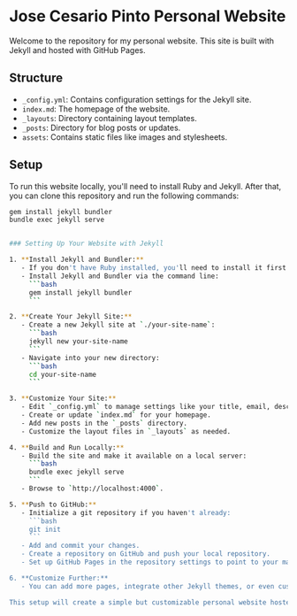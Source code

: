 # Jose Cesario Pinto Personal Website

Welcome to the repository for my personal website. This site is built with Jekyll and hosted with GitHub Pages.

## Structure

- `_config.yml`: Contains configuration settings for the Jekyll site.
- `index.md`: The homepage of the website.
- `_layouts`: Directory containing layout templates.
- `_posts`: Directory for blog posts or updates.
- `assets`: Contains static files like images and stylesheets.

## Setup

To run this website locally, you'll need to install Ruby and Jekyll. After that, you can clone this repository and run the following commands:

```bash
gem install jekyll bundler
bundle exec jekyll serve


### Setting Up Your Website with Jekyll

1. **Install Jekyll and Bundler:**
   - If you don't have Ruby installed, you'll need to install it first.
   - Install Jekyll and Bundler via the command line:
     ```bash
     gem install jekyll bundler
     ```

2. **Create Your Jekyll Site:**
   - Create a new Jekyll site at `./your-site-name`:
     ```bash
     jekyll new your-site-name
     ```
   - Navigate into your new directory:
     ```bash
     cd your-site-name
     ```

3. **Customize Your Site:**
   - Edit `_config.yml` to manage settings like your title, email, description, etc.
   - Create or update `index.md` for your homepage.
   - Add new posts in the `_posts` directory.
   - Customize the layout files in `_layouts` as needed.

4. **Build and Run Locally:**
   - Build the site and make it available on a local server:
     ```bash
     bundle exec jekyll serve
     ```
   - Browse to `http://localhost:4000`.

5. **Push to GitHub:**
   - Initialize a git repository if you haven't already:
     ```bash
     git init
     ```
   - Add and commit your changes.
   - Create a repository on GitHub and push your local repository.
   - Set up GitHub Pages in the repository settings to point to your main branch.

6. **Customize Further:**
   - You can add more pages, integrate other Jekyll themes, or even customize the CSS and JavaScript files in the `assets` directory.

This setup will create a simple but customizable personal website hosted on GitHub Pages. If you want more specific features or layouts, consider exploring Jekyll themes that match the style of the example you provided.

